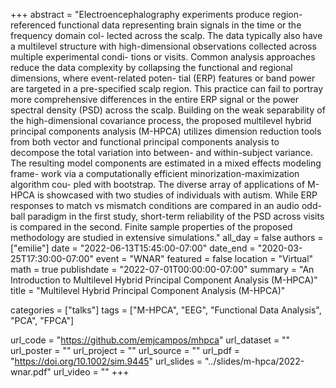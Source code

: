 +++
abstract = "Electroencephalography experiments produce region-referenced functional data representing brain signals in the time or the frequency domain col- lected across the scalp. The data typically also have a multilevel structure with high-dimensional observations collected across multiple experimental condi- tions or visits. Common analysis approaches reduce the data complexity by collapsing the functional and regional dimensions, where event-related poten- tial (ERP) features or band power are targeted in a pre-specified scalp region. This practice can fail to portray more comprehensive differences in the entire ERP signal or the power spectral density (PSD) across the scalp. Building on the weak separability of the high-dimensional covariance process, the proposed multilevel hybrid principal components analysis (M-HPCA) utilizes dimension reduction tools from both vector and functional principal components analysis to decompose the total variation into between- and within-subject variance. The resulting model components are estimated in a mixed effects modeling frame- work via a computationally efficient minorization-maximization algorithm cou- pled with bootstrap. The diverse array of applications of M-HPCA is showcased with two studies of individuals with autism. While ERP responses to match vs mismatch conditions are compared in an audio odd-ball paradigm in the first study, short-term reliability of the PSD across visits is compared in the second. Finite sample properties of the proposed methodology are studied in extensive simulations."
all_day =  false
authors =  ["emilie"]
date = "2022-06-13T15:45:00-07:00"
date_end = "2020-03-25T17:30:00-07:00"
event =  "WNAR"
featured =  false 
location =  "Virtual"
math =  true
publishdate = "2022-07-01T00:00:00-07:00"
summary = "An Introduction to Multilevel Hybrid Principal Component Analysis (M-HPCA)"
title = "Multilevel Hybrid Principal Component Analysis (M-HPCA)"

categories = ["talks"]
tags = ["M-HPCA", "EEG", "Functional Data Analysis", "PCA", "FPCA"]

url_code = "https://github.com/emjcampos/mhpca"
url_dataset = ""
url_poster = ""
url_project = ""
url_source = ""
url_pdf = "https://doi.org/10.1002/sim.9445"
url_slides = "../slides/m-hpca/2022-wnar.pdf"
url_video = ""
+++
    
